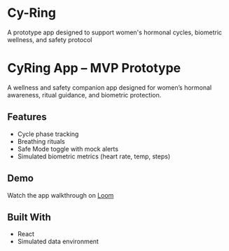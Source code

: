 # Cy-Ring
A prototype app designed to support women's hormonal cycles, biometric wellness, and safety protocol
# CyRing App – MVP Prototype

A wellness and safety companion app designed for women’s hormonal awareness, ritual guidance, and biometric protection.

##  Features
- Cycle phase tracking
- Breathing rituals
- Safe Mode toggle with mock alerts
- Simulated biometric metrics (heart rate, temp, steps)

##  Demo
Watch the app walkthrough on [Loom](https://www.loom.com/share/e650638e27204d8984e191e79bc502c2)

##  Built With
- React
- Simulated data environment
